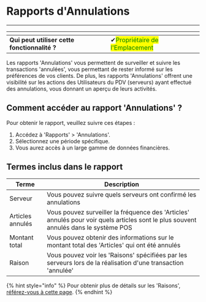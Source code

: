 # Rapports d'Annulations

-------

<table data-card-size="large" data-view="cards" data-full-width="false"><thead><tr><th></th><th></th><th></th></tr></thead><tbody><tr><td><strong>Qui peut utiliser cette fonctionnalité ?</strong></td><td><span data-gb-custom-inline data-tag="emoji" data-code="2714">✔</span><mark style="color:green;">Propriétaire de l'Emplacement</mark></td><td></td></tr></tbody></table>

Les rapports 'Annulations' vous permettent de surveiller et suivre les transactions 'annulées', vous permettant de rester informé sur les préférences de vos clients. De plus, les rapports 'Annulations' offrent une visibilité sur les actions des Utilisateurs du PDV (serveurs) ayant effectué des annulations, vous donnant un aperçu de leurs activités.

## Comment accéder au rapport 'Annulations' ?

Pour obtenir le rapport, veuillez suivre ces étapes :

1. Accédez à 'Rapports' > 'Annulations'.
2. Sélectionnez une période spécifique.
3. Vous aurez accès à un large gamme de données financières.

## Termes inclus dans le rapport

| Terme             | Description                                                                                                           |
| ----------------- | ---------------------------------------------------------------------------------------------------------------------- |
| Serveur          | Vous pouvez suivre quels serveurs ont confirmé les annulations                                                        |
| Articles annulés  | Vous pouvez surveiller la fréquence des 'Articles' annulés pour voir quels articles sont le plus souvent annulés dans le système POS |
| Montant total     | Vous pouvez obtenir des informations sur le montant total des 'Articles' qui ont été annulés                         |
| Raison           | Vous pouvez voir les 'Raisons' spécifiées par les serveurs lors de la réalisation d'une transaction 'annulée'        |

{% hint style="info" %}
Pour obtenir plus de détails sur les 'Raisons', [référez-vous à cette page](../general/raisons/README.md).
{% endhint %}


